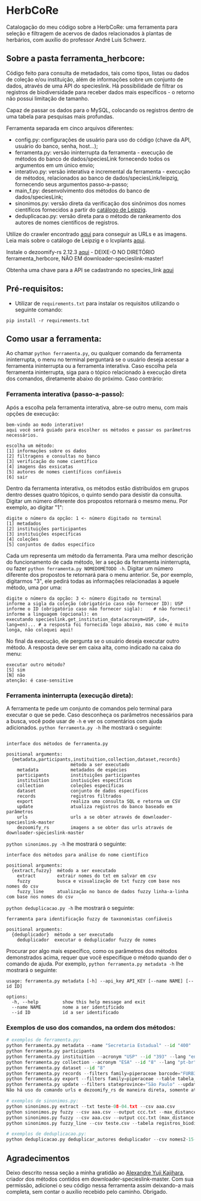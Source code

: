 # HerbCoRe
Catalogação do meu código sobre a HerbCoRe: uma ferramenta para seleção e filtragem de acervos de dados relacionados à plantas de herbários, com auxílio do professor André Luis Schwerz. 

## Sobre a pasta ferramenta_herbcore:
Código feito para consulta de metadados, tais como tipos, listas ou dados de coleção e/ou instituição, além de informações sobre um conjunto de dados, através de uma API do specieslink. Há possibilidade de filtrar os registros de biodiversidade para receber dados mais específicos - o retorno não possui limitação de tamanho.

Capaz de passar os dados para o MySQL, colocando os registros dentro de uma tabela para pesquisas mais profundas.

Ferramenta separada em cinco arquivos diferentes:
- config.py: configurações de usuário para uso do código (chave da API, usuário do banco, senha, host...);
- ferramenta.py: versão ininterrupta da ferramenta - execução de métodos do banco de dados/speciesLink fornecendo todos os argumentos em um único envio;
- interativo.py: versão interativa e incremental da ferramenta - execução de métodos, relacionados ao banco de dados/speciesLink/leipzig, fornecendo seus argumentos passo-a-passo;
- main_f.py: desenvolvimento dos métodos do banco de dados/speciesLink;
- sinonimos.py: versão direta da verificação dos sinônimos dos nomes científicos fornecidos a partir do [catálogo de Leipzig](https://www.nature.com/articles/s41597-020-00702-z).
- deduplicacao.py: versão direta para o método de rankeamento dos autores de nomes científicos de registros.


Utilize do crawler encontrado [aqui](https://github.com/xaaaandao/downloader-specieslink/tree/master) para conseguir as URLs e as imagens.
Leia mais sobre o catálogo de Leipzig e o lcvplants [aqui](https://github.com/idiv-biodiversity/lcvplants).

Instale o dezoomify-rs 2.12.3 [aqui](https://github.com/lovasoa/dezoomify-rs/releases/tag/v2.12.3) - DEIXE-O NO DIRETÓRIO ferramenta_herbcore, NÃO EM downloader-specieslink-master!

Obtenha uma chave para a API se cadastrando no species_link [aqui](https://specieslink.net/ws/1.0/)

## Pré-requisitos:
- Utilizar de ```requirements.txt``` para instalar os requisitos utilizando o seguinte comando:
```
pip install -r requirements.txt
```

## Como usar a ferramenta:
Ao chamar ```python ferramenta.py```, ou qualquer comando da ferramenta ininterrupta, o menu no terminal perguntará se o usuário deseja acessar a ferramenta ininterrupta ou a ferramenta interativa. Caso escolha pela ferramenta ininterrupta, siga para o tópico relacionado à execução direta dos comandos, diretamente abaixo do próximo. Caso contrário:

### Ferramenta interativa (passo-a-passo):
Após a escolha pela ferramenta interativa, abre-se outro menu, com mais opções de execução:

```
bem-vindo ao modo interativo!
aqui você será guiado para escolher os métodos e passar os parâmetros necessários.

escolha um método:
[1] informações sobre os dados
[2] filtragens e consultas no banco
[3] verificação do nome científico
[4] imagens das exsicatas
[5] autores de nomes científicos confiáveis
[6] sair
```
Dentro da ferramenta interativa, os métodos estão distribuídos em grupos dentro desses quatro tópicos, o quinto sendo para desistir da consulta. Digitar um número diferente dos propostos retornará o mesmo menu. Por exemplo, ao digitar "1":

```
digite o número da opção: 1 <- número digitado no terminal
[1] metadados
[2] instituições participantes
[3] instituições específicas
[4] coleções
[5] conjuntos de dados específico
```

Cada um representa um método da ferramenta. Para uma melhor descrição do funcionamento de cada método, ler a seção da ferramenta ininterrupta, ou fazer ```python ferramenta.py NOMEDOMÉTODO -h```. Digitar um número diferente dos propostos te retornará para o menu anterior.
Se, por exemplo, digitarmos "3", ele pedirá todas as informações relacionadas à aquele método, uma por uma:
```
digite o número da opção: 3 <- número digitado no terminal
informe a sigla da coleção (obrigatório caso não fornecer ID): USP
informe o ID (obrigatório caso não fornecer sigla):    # não forneci!
informe a linguagem (opcional): en
executando specieslink.get_institution_data(acronym=USP, id=, lang=en)... # a resposta foi fornecida logo abaixo, mas como é muito longa, não coloquei aqui!
```

No final da execução, ele pergunta se o usuário deseja executar outro método. A resposta deve ser em caixa alta, como indicado na caixa do menu:

```
executar outro método?
[S] sim
[N] não
atenção: é case-sensitive
```
### Ferramenta ininterrupta (execução direta):

A ferramenta te pede um conjunto de comandos pelo terminal para executar o que se pede. Caso desconheça os parâmetros necessários para a busca, você pode usar de ```-h``` e ver os comentários com ajuda adicionados.
```python ferramenta.py -h``` lhe mostrará o seguinte:
```

interface dos métodos de ferramenta.py

positional arguments:
  {metadata,participants,instituition,collection,dataset,records}
                        método a ser executado
    metadata            metadados de espécies
    participants        instituições participantes
    instituition        instiuições específicas
    collection          coleções específicas
    dataset             conjunto de dados específicos
    records             registros filtrados
    export              realiza uma consulta SQL e retorna um CSV
    update              atualiza registros do banco baseado em parâmetros
    urls                urls a se obter através de downloader-specieslink-master
    dezoomify_rs        imagens a se obter das urls através de downloader-specieslink-master
```

```python sinonimos.py -h``` lhe mostrará o seguinte:
```
interface dos métodos para análise do nome científico

positional arguments:
  {extract,fuzzy}  método a ser executado
    extract        extrair nomes do txt em salvar em csv
    fuzzy          busca e visualização de txt fuzzy com base nos nomes do csv
    fuzzy_line     atualização no banco de dados fuzzy linha-a-linha com base nos nomes do csv
```

```python deduplicacao.py -h``` lhe mostrará o seguinte:
```
ferramenta para identificação fuzzy de taxonomistas confiáveis

positional arguments:
  {deduplicador}  método a ser executado
    deduplicador  executar o deduplicador fuzzy de nomes
```

Procurar por algo mais específico, como os parâmetros dos métodos demonstrados acima, requer que você especifique o método quando der o comando de ajuda.
Por exemplo, ```python ferramenta.py metadata -h``` lhe mostrará o seguinte:
```
usage: ferramenta.py metadata [-h] --api_key API_KEY [--name NAME] [--id ID]

options:
  -h, --help         show this help message and exit
  --name NAME        nome a ser identificado
  --id ID            id a ser identificado
```

### Exemplos de uso dos comandos, na ordem dos métodos:
```python
# exemplos de ferramenta.py:
python ferramenta.py metadata --name "Secretaria Estadual" --id "400"
python ferramenta.py participants
python ferramenta.py instituition --acronym "USP" --id "393" --lang "en"  
python ferramenta.py collection --acronym "ESA" --id "8" --lang "pt-br"
python ferramenta.py dataset --id "8"
python ferramenta.py records --filters family=piperaceae barcode="FURB38192" --table tabela_exemplo
python ferramenta.py export --filters family=piperaceae --table tabela_exemplo --colums "coluna_exemplo" --output_csv_path resultados.csv
python ferramenta.py update --filters stateprovince="São Paulo" --update_values="Santa Catarina" --table tabela_exemplo
Não há uso do comando urls e dezoomify_rs de maneira direta, somente através da ferramenta interativa, no item "[4] imagens das exsicatas". Para execução direta, recomenda-se o uso direto desse código, contido no repositório citado neste mesmo README.

# exemplos de sinonimos.py:
python sinonimos.py extract --txt teste-08-04.txt --csv aaa.csv
python sinonimos.py fuzzy --csv aaa.csv --output ccc.txt --max_distance 0.1 
python sinonimos.py fuzzy --csv aaa.csv --output ccc.txt (max_distance é opcional!)
python sinonimos.py fuzzy_line --csv teste.csv --tabela registros_biodiversidade --coluna scientificname_NOVO --status status_plantas --max_distance 0.1

# exemplos de deduplicacao.py:
python deduplicacao.py deduplicar_autores deduplicador --csv nomes2-15-06.csv --ranking 5 --similar 100 --txt nome.txt
```

## Agradecimentos

Deixo descrito nessa seção a minha gratidão ao [Alexandre Yuji Kajihara](https://github.com/xaaaandao), criador dos métodos contidos em downloader-specieslink-master. Com sua permissão, adicionei o seu código nessa ferramenta assim deixando-a mais completa, sem contar o auxílio recebido pelo caminho. Obrigado.
